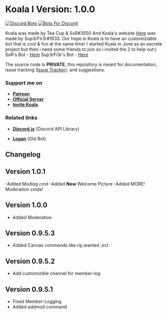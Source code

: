 # Koala l Version: 1.0.0

[![Discord Bots](https://discordbots.org/api/widget/453601455698608139.svg)](https://discordbots.org/bot/453601455698608139)
[![Bots For Discord](https://botsfordiscord.com/api/v1/bots/453601455698608139/embed?theme=dark)](https://botsfordiscord.com/bot/453601455698608139)


Koala  was made by Tea Cup & SxR#3550 And Koala's website [Here](https://koala.glitch.me/) was made by Sup3rFir3r#1633.
Our hope in Koala is to have an customiziable bot that is cool & fun at the same time!
I started Koala in June as an secrete project but then i need some friends to join so i invited the 2 to help out:)
SxR's Bot - [Here](https://discordbots.org/bot/453235434172973056) 
Sup3rFi3r's Bot - [Here](https://discordbots.org/bot/435601248323108884)

The source code is **PRIVATE**, this repository is meant for documentation, issue tracking ([Issue Tracker](https://github.com/HunterWilson56/koala/issues)), and suggestions.

### Support me on

- **[Patreon](https://www.patreon.com/koaladiscord)**
- **[Official Server](https://discord.gg/hnP9qBW)**
- **[Invite Koala](https://koala.glitch.me/invite)**

### Related links

- **[Discord.js](https://github.com/hydrabolt/discord.js)** (Discord API Library)

- **[Logan](https://github.com/HunterWilson56/Logan-Bot)** (Old Bot)

## Changelog 
## Version 1.0.1
-Added Modlog cmd
-Added **New** Welcome Picture
-Added MORE! Moderation cmds!

## Version 1.0.0
- Added Moderation

## Version 0.9.5.3
- Added Canvas commands like rip,wanted ,ect

## Version 0.9.5.2
- Add customizible channel for member-log

## Version 0.9.5.1
- Fixed Member-Logging
- Added addmod command
